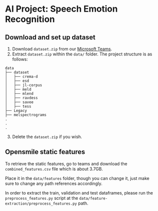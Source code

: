 # AI Project: Speech Emotion Recognition

## Download and set up dataset

1. Download `dataset.zip` from our [Microsoft Teams](https://sutdapac.sharepoint.com/:u:/s/50.021AIProject/Ec2AnDYuETpLtoOz9oHT0YsBPxKvq2XlyNlyUkuKpfOPug?e=htQvlQ).
2. Extract `dataset.zip` within the `data/` folder. The project structure is as follows:

```
data
├── dataset
│   ├── crema-d
│   ├── esd
│   ├── jl-corpus
│   ├── meld
│   ├── mlend
│   ├── ravdess
│   ├── savee
│   ├── tess
├── Legacy
├── melspectrograms
.
.
.
```

3. Delete the `dataset.zip` if you wish.

## Opensmile static features

To retrieve the static features, go to teams and download the `combined_features.csv` file which is about 3.7GB.

Place it in the `data/features` folder, though you can change it, just make sure to change any path references accordingly.

In order to extract the train, validation and test dataframes, please run the `preprocess_features.py` script at the `data/feature-extraction/preprocess_features.py` path.
